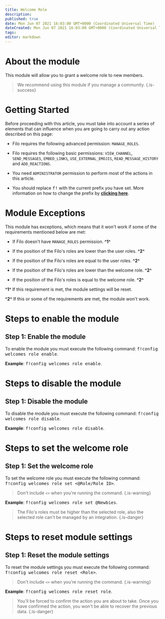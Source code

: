 ```yaml
---
title: Welcome Role
description:
published: true
date: Mon Jun 07 2021 16:03:00 GMT+0000 (Coordinated Universal Time)
dateCreated: Mon Jun 07 2021 16:03:00 GMT+0000 (Coordinated Universal Time)
tags:
editor: markdown
---
```


# About the module

This module will allow you to grant a welcome role to new members.

> We recommend using this module if you manage a community.
{.is-success}

# Getting Started

Before proceeding with this article, you must take into account a series of elements that can influence when you are going to carry out any action described on this page:

- Filo requires the following advanced permission: ``MANAGE_ROLES``.

- Filo requires the following basic permissions: ``VIEW_CHANNEL``, ``SEND_MESSAGES``, ``EMBED_LINKS``, ``USE_EXTERNAL_EMOJIS``, ``READ_MESSAGE_HISTORY`` and ``ADD_REACTIONS``.

- You need ``ADMINISTRATOR`` permission to perform most of the actions in this article.

- You should replace <kbd>f!</kbd> with the current prefix you have set. More information on how to change the prefix by **[clicking here](es/modules/prefix)**.

# Module Exceptions

This module has exceptions, which means that it won't work if some of the requirements mentioned below are met:

- If Filo doesn't have ``MANAGE_ROLES`` permission. **^1^**

- If the position of the Filo's roles are lower than the user roles. **^2^**

- If the position of the Filo's roles are equal to the user roles. **^2^**

- If the position of the Filo's roles are lower than the welcome role. **^2^**

- If the position of the Filo's roles is equal to the welcome role. **^2^**

**^1^** If this requirement is met, the module settings will be reset.

**^2^** If this or some of the requirements are met, the module won't work.

# Steps to enable the module

## **Step 1**: Enable the module

To enable the module you must execute the following command: <kbd>f!config welcomes role enable</kbd>.

**Example**: <kbd>f!config welcomes role enable</kbd>.

# Steps to disable the module

## **Step 1**: Disable the module

To disable the module you must execute the following command: <kbd>f!config welcomes role disable</kbd>.

**Example**: <kbd>f!config welcomes role disable</kbd>.

# Steps to set the welcome role

## **Step 1**: Set the welcome role

To set the welcome role you must execute the following command: <kbd>f!config welcomes role set \<@Role/Role ID></kbd>.

> Don't include ``<>`` when you're running the command.
{.is-warning}

**Example**: <kbd>f!config welcomes role set @Newbies</kbd>.

> The Filo's roles must be higher than the selected role, also the selected role can't be managed by an integration.
{.is-danger}

# Steps to reset module settings

## **Step 1**: Reset the module settings

To reset the module settings you must execute the following command: <kbd>f!config welcomes role reset \<Role></kbd>.

> Don't include ``<>`` when you're running the command.
{.is-warning}

**Example**: <kbd>f!config welcomes role reset role</kbd>.

> You'll be forced to confirm the action you are about to take. Once you have confirmed the action, you won't be able to recover the previous data.
{.is-danger}
